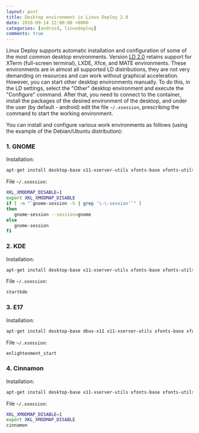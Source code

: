 ```yaml
---
layout: post
title: Desktop environment in Linux Deploy 2.0
date: 2016-09-14 12:00:00 +0000
categories: [android, linuxdeploy]
comments: true
---
```


Linux Deploy supports automatic installation and configuration of some of the most common desktop environments. Version [LD 2.0](https://github.com/meefik/linuxdeploy/releases) retains support for XTerm (full-screen terminal), LXDE, Xfce, and MATE environments. These environments are in almost all supported LD distributions, they are not very demanding on resources and can work without graphical acceleration. However, you can start other desktop environments manually. To do this, in the LD settings, select the "Other" desktop environment and execute the "Configure" command. After that, you need to connect to the container, install the packages of the desired environment of the desktop, and under the user (by default - android) edit the file `~/.xsession`, prescribing the command to start the working environment.

<!--more-->

You can install and configure various work environments as follows (using the example of the Debian/Ubuntu distribution):

### 1. GNOME

Installation:
```sh
apt-get install desktop-base x11-xserver-utils xfonts-base xfonts-utils gnome-core
```

File `~/.xsession`:
```sh
XKL_XMODMAP_DISABLE=1
export XKL_XMODMAP_DISABLE
if [ -n "`gnome-session -h | grep '\-\-session'`" ]
then
   gnome-session --session=gnome
else
   gnome-session
fi
```

### 2. KDE

Installation:
```sh
apt-get install desktop-base x11-xserver-utils xfonts-base xfonts-utils kde-standard
```

File `~/.xsession`:
```sh
startkde
```

### 3. E17

Installation:
```sh
apt-get install desktop-base dbus-x11 x11-xserver-utils xfonts-base xfonts-utils e17
```

File `~/.xsession`:
```sh
enlightenment_start
```

### 4. Cinnamon

Installation:
```sh
apt-get install desktop-base x11-xserver-utils xfonts-base xfonts-utils cinnamon
```

File `~/.xsession`:
```sh
XKL_XMODMAP_DISABLE=1
export XKL_XMODMAP_DISABLE
cinnamon
```
